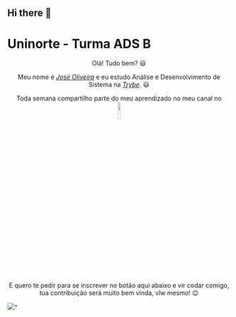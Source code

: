 ## Hi there 👋
<h1>
  <h1>Uninorte - Turma ADS B</h1>

<div>
  <p align="center">Olá! Tudo bem? 😃️</p>
    <p align="center">Meu nome é <a href="https://www.linkedin.com/in/José/"><i>José Oliveira</i></a> e eu estudo Análise e Desenvolvimento de Sistema na <a href="https://www."><i>Trybe</i></a>. 😃️</p>
  <p align="center">Toda semana compartilho parte do meu aprendizado no meu canal no <a href="https://www.youtube.com/><i>YouTube</i></a><span> 👉🏽️</span>
  <a align="rigth"  href="https://www.youtube.com/channel/UCViaNBT0SIeiVnZSEEtIfjw?sub_confirmation=1" target="_blank">
    <img width="10%" align="center" valign="middle" src="https://img.shields.io/youtube/channel/subscribers/UCViaNBT0SIeiVnZSEEtIfjw?label=iCode&style=social  " target="_blank" />
  </a><br>
  <p align="center">E quero te pedir para se inscrever no botão aqui abaixo e vir codar comigo, tua contribuição será muito bem vinda, vlw mesmo! 😉️</p>
  <img src= https://www.google.com/imgres?q=uninorte&imgurl=https%3A%2F%2Fwww.sereducacional.com%2Fstorage%2Fapp%2Fuploads%2Funinorte-2.png&imgrefurl=https%3A%2F%2Fwww.sereducacional.com%2Fnoticias%2Fde-acordo-com-o-ruf-dez-dos-melhores-cursos-do-amazonas-sao-da-uninorte&docid=YsY0iOoaQ5T-wM&tbnid=iTS1eu8h74094M&vet=12ahUKEwj4_fukuPSMAxVWpJUCHS_DMx4QM3oECBkQAA..i&w=480&h=480&hcb=2&ved=2ahUKEwj4_fukuPSMAxVWpJUCHS_DMx4QM3oECBkQAA>"
  
<!--
**pontesoliveira90/pontesoliveira90** is a ✨ _special_ ✨ repository because its `README.md` (this file) appears on your GitHub profile.

Here are some ideas to get you started:

- 🔭 I’m currently working on ...
- 🌱 I’m currently learning ...
- 👯 I’m looking to collaborate on ...
- 🤔 I’m looking for help with ...
- 💬 Ask me about ...
- 📫 How to reach me: ...
- 😄 Pronouns: ...
- ⚡ Fun fact: ...
-->

